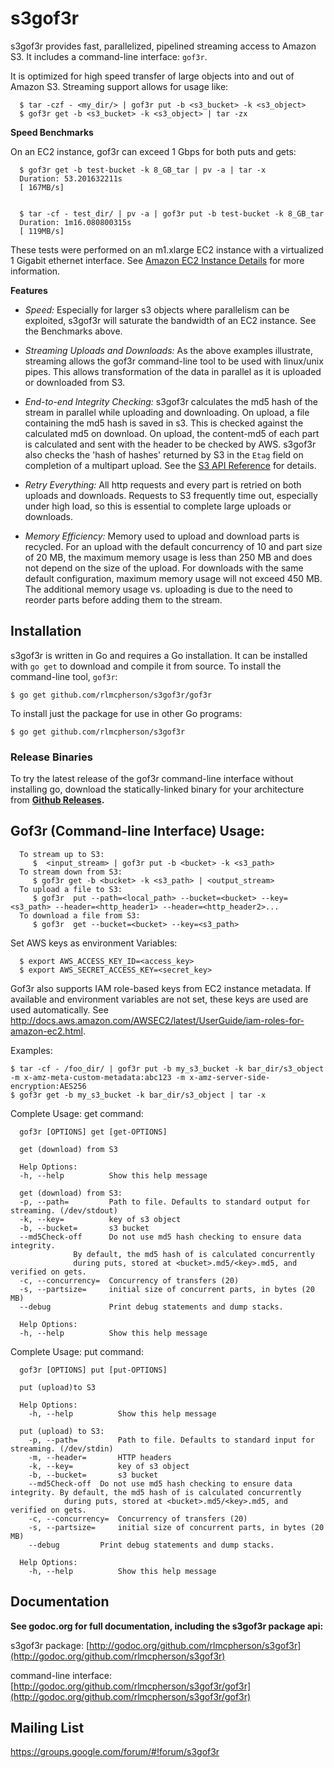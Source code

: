 # s3gof3r #

s3gof3r provides fast, parallelized, pipelined streaming access to Amazon S3. It includes a command-line interface: `gof3r`.

It is optimized for high speed transfer of large objects into and out of Amazon S3. Streaming support allows for usage like:

```
  $ tar -czf - <my_dir/> | gof3r put -b <s3_bucket> -k <s3_object>    
  $ gof3r get -b <s3_bucket> -k <s3_object> | tar -zx
```


**Speed Benchmarks**

On an EC2 instance, gof3r can exceed 1 Gbps for both puts and gets:

```
  $ gof3r get -b test-bucket -k 8_GB_tar | pv -a | tar -x
  Duration: 53.201632211s
  [ 167MB/s]
  

  $ tar -cf - test_dir/ | pv -a | gof3r put -b test-bucket -k 8_GB_tar
  Duration: 1m16.080800315s
  [ 119MB/s]
```

These tests were performed on an m1.xlarge EC2 instance with a virtualized 1 Gigabit ethernet interface. See [Amazon EC2 Instance Details](http://aws.amazon.com/ec2/instance-types/instance-details/) for more information.


**Features**

- *Speed:* Especially for larger s3 objects where parallelism can be exploited, s3gof3r will saturate the bandwidth of an EC2 instance. See the Benchmarks above.

- *Streaming Uploads and Downloads:* As the above examples illustrate, streaming allows the gof3r command-line tool to be used with linux/unix pipes. This allows transformation of the data in parallel as it is uploaded or downloaded from S3.

- *End-to-end Integrity Checking:* s3gof3r calculates the md5 hash of the stream in parallel while uploading and downloading. On upload, a file containing the md5 hash is saved in s3. This is checked against the calculated md5 on download. On upload, the content-md5 of each part is calculated and sent with the header to be checked by AWS. s3gof3r also checks the 'hash of hashes' returned by S3 in the `Etag` field on completion of a multipart upload. See the [S3 API Reference](http://docs.aws.amazon.com/AmazonS3/latest/API/mpUploadComplete.html) for details.

- *Retry Everything:* All http requests and every part is retried on both uploads and downloads. Requests to S3 frequently time out, especially under high load, so this is essential to complete large uploads or downloads.

- *Memory Efficiency:* Memory used to upload and download parts is recycled. For an upload with the default concurrency of 10 and part size of 20 MB, the maximum memory usage is less than 250 MB and does not depend on the size of the upload. For downloads with the same default configuration, maximum memory usage will not exceed 450 MB. The additional memory usage vs. uploading is due to the need to reorder parts before adding them to the stream.




## Installation ##

s3gof3r is written in Go and requires a Go installation. It can be installed with `go get` to download and compile it from source. To install the command-line tool, `gof3r`:

    $ go get github.com/rlmcpherson/s3gof3r/gof3r
    
To install just the package for use in other Go programs:

    $ go get github.com/rlmcpherson/s3gof3r

### Release Binaries ###

To try the latest release of the gof3r command-line interface without installing go, download the statically-linked binary for your architecture from **[Github Releases](https://github.com/rlmcpherson/s3gof3r/releases).**



## Gof3r (Command-line Interface) Usage: ##

 ```
   To stream up to S3:
      $  <input_stream> | gof3r put -b <bucket> -k <s3_path>
   To stream down from S3:
      $ gof3r get -b <bucket> -k <s3_path> | <output_stream>
   To upload a file to S3:
      $ gof3r  put --path=<local_path> --bucket=<bucket> --key=<s3_path> --header=<http_header1> --header=<http_header2>...
   To download a file from S3:
      $ gof3r  get --bucket=<bucket> --key=<s3_path>
```

 Set AWS keys as environment Variables:

```
  $ export AWS_ACCESS_KEY_ID=<access_key>
  $ export AWS_SECRET_ACCESS_KEY=<secret_key>
```

Gof3r also supports IAM role-based keys from EC2 instance metadata. If available and environment variables are not set, these keys are used are used automatically. See http://docs.aws.amazon.com/AWSEC2/latest/UserGuide/iam-roles-for-amazon-ec2.html.

 Examples:

  ```
  $ tar -cf - /foo_dir/ | gof3r put -b my_s3_bucket -k bar_dir/s3_object -m x-amz-meta-custom-metadata:abc123 -m x-amz-server-side-encryption:AES256
  $ gof3r get -b my_s3_bucket -k bar_dir/s3_object | tar -x
  ```
 Complete Usage: get command:

 ```
   gof3r [OPTIONS] get [get-OPTIONS]

   get (download) from S3

   Help Options:
   -h, --help          Show this help message

   get (download) from S3:
   -p, --path=         Path to file. Defaults to standard output for streaming. (/dev/stdout)
   -k, --key=          key of s3 object
   -b, --bucket=       s3 bucket
   --md5Check-off      Do not use md5 hash checking to ensure data integrity.
		       By default, the md5 hash of is calculated concurrently
		       during puts, stored at <bucket>.md5/<key>.md5, and verified on gets.
   -c, --concurrency=  Concurrency of transfers (20)
   -s, --partsize=     initial size of concurrent parts, in bytes (20 MB)
   --debug             Print debug statements and dump stacks.

   Help Options:
   -h, --help          Show this help message
```

 Complete Usage: put command:

 ```
   gof3r [OPTIONS] put [put-OPTIONS]

   put (upload)to S3

   Help Options:
     -h, --help          Show this help message

   put (upload) to S3:
     -p, --path=         Path to file. Defaults to standard input for streaming. (/dev/stdin)
     -m, --header=       HTTP headers
     -k, --key=          key of s3 object
     -b, --bucket=       s3 bucket
	 --md5Check-off  Do not use md5 hash checking to ensure data integrity. By default, the md5 hash of is calculated concurrently
			 during puts, stored at <bucket>.md5/<key>.md5, and verified on gets.
     -c, --concurrency=  Concurrency of transfers (20)
     -s, --partsize=     initial size of concurrent parts, in bytes (20 MB)
	 --debug         Print debug statements and dump stacks.

   Help Options:
     -h, --help          Show this help message
 ```
 
## Documentation ##

**See godoc.org for full documentation, including the s3gof3r package api:**

s3gof3r package: [http://godoc.org/github.com/rlmcpherson/s3gof3r](http://godoc.org/github.com/rlmcpherson/s3gof3r)

command-line interface: [http://godoc.org/github.com/rlmcpherson/s3gof3r/gof3r](http://godoc.org/github.com/rlmcpherson/s3gof3r/gof3r)

## Mailing List ## 

https://groups.google.com/forum/#!forum/s3gof3r
